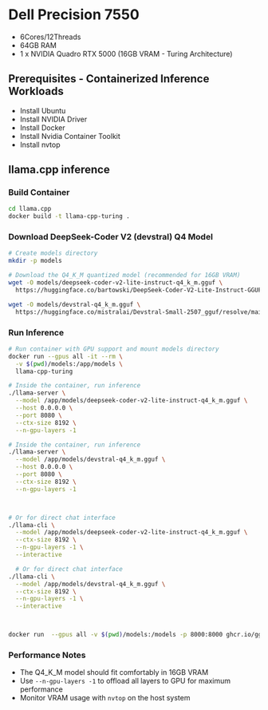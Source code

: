# Dell Precision 7550

* 6Cores/12Threads
* 64GB RAM
* 1 x NVIDIA Quadro RTX 5000 (16GB VRAM - Turing Architecture)

## Prerequisites - Containerized Inference Workloads

* Install Ubuntu
* Install NVIDIA Driver
* Install Docker
* Install Nvidia Container Toolkit
* Install nvtop

## llama.cpp inference

### Build Container

```bash
cd llama.cpp
docker build -t llama-cpp-turing .
```

### Download DeepSeek-Coder V2 (devstral) Q4 Model

```bash
# Create models directory
mkdir -p models

# Download the Q4_K_M quantized model (recommended for 16GB VRAM)
wget -O models/deepseek-coder-v2-lite-instruct-q4_k_m.gguf \
  https://huggingface.co/bartowski/DeepSeek-Coder-V2-Lite-Instruct-GGUF/resolve/main/DeepSeek-Coder-V2-Lite-Instruct-Q4_K_M.gguf

wget -O models/devstral-q4_k_m.gguf \
  https://huggingface.co/mistralai/Devstral-Small-2507_gguf/resolve/main/Devstral-Small-2507-Q4_K_M.gguf
```

### Run Inference

```bash
# Run container with GPU support and mount models directory
docker run --gpus all -it --rm \
  -v $(pwd)/models:/app/models \
  llama-cpp-turing

# Inside the container, run inference
./llama-server \
  --model /app/models/deepseek-coder-v2-lite-instruct-q4_k_m.gguf \
  --host 0.0.0.0 \
  --port 8080 \
  --ctx-size 8192 \
  --n-gpu-layers -1

# Inside the container, run inference
./llama-server \
  --model /app/models/devstral-q4_k_m.gguf \
  --host 0.0.0.0 \
  --port 8080 \
  --ctx-size 8192 \
  --n-gpu-layers -1



# Or for direct chat interface
./llama-cli \
  --model /app/models/deepseek-coder-v2-lite-instruct-q4_k_m.gguf \
  --ctx-size 8192 \
  --n-gpu-layers -1 \
  --interactive

  # Or for direct chat interface
./llama-cli \
  --model /app/models/devstral-q4_k_m.gguf \
  --ctx-size 8192 \
  --n-gpu-layers -1 \
  --interactive



docker run  --gpus all -v $(pwd)/models:/models -p 8000:8000 ghcr.io/ggml-org/llama.cpp:server -m /models/devstral-q4_k_m.gguf --port 8000 --host 0.0.0.0 -n 512 -c 16384 -np 2 --n-gpu-layers 99
```

### Performance Notes

- The Q4_K_M model should fit comfortably in 16GB VRAM
- Use `--n-gpu-layers -1` to offload all layers to GPU for maximum performance
- Monitor VRAM usage with `nvtop` on the host system